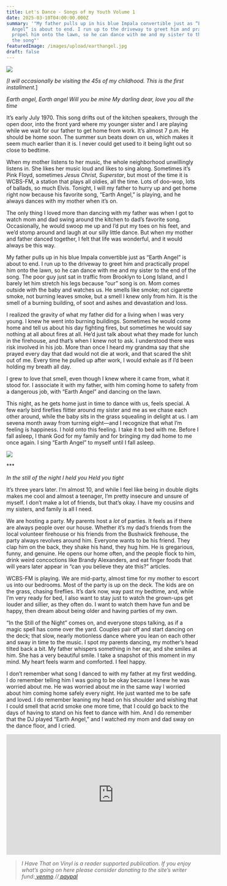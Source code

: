 ```yaml
---
title: Let's Dance - Songs of my Youth Volume 1
date: 2025-03-10T04:00:00.000Z
summary: '"My father pulls up in his blue Impala convertible just as “Earth
  Angel” is about to end. I run up to the driveway to greet him and practically
  propel him onto the lawn, so he can dance with me and my sister to the end of
  the song"'
featuredImage: /images/upload/earthangel.jpg
draft: false
---
```

![](/images/upload/earthangel.jpg)

*[I will occasionally be visiting the 45s of my childhood. This is the first installment.*]


*Earth angel, Earth angel
Will you be mine
My darling dear, love you all the time*

It’s early July 1970. This song drifts out of the kitchen speakers, through the open door, into the front yard where my younger sister and I are playing while we wait for our father to get home from work. It’s almost 7 p.m. He should be home soon. The summer sun beats down on us, which makes it seem much earlier than it is. I never could get used to it being light out so close to bedtime.

When my mother listens to her music, the whole neighborhood unwillingly listens in. She likes her music loud and likes to sing along. Sometimes it’s Pink Floyd, sometimes *Jesus Christ, Superstar*, but most of the time it is WCBS-FM, a station that plays all oldies, all the time. Lots of doo-wop, lots of ballads, so much Elvis. Tonight, I will my father to hurry up and get home right now because his favorite song, “Earth Angel,” is playing, and he always dances with my mother when it’s on. 

The only thing I loved more than dancing with my father was when I got to watch mom and dad swing around the kitchen to dad’s favorite song. Occasionally, he would swoop me up and I’d put my toes on his feet, and we’d stomp around and laugh at our silly little dance. But when my mother and father danced together, I felt that life was wonderful, and it would always be this way.

My father pulls up in his blue Impala convertible just as “Earth Angel” is about to end. I run up to the driveway to greet him and practically propel him onto the lawn, so he can dance with me and my sister to the end of the song. The poor guy just sat in traffic from Brooklyn to Long Island, and I barely let him stretch his legs because “our” song is on. Mom comes outside with the baby and watches us. He smells like smoke; not cigarette smoke, not burning leaves smoke, but a smell I knew only from him. It is the smell of a burning building, of soot and ashes and devastation and loss.

I realized the gravity of what my father did for a living when I was very young. I knew he went into burning buildings. Sometimes he would come home and tell us about his day fighting fires, but sometimes he would say nothing at all about fires at all. He’d just talk about what they made for lunch in the firehouse, and that’s when I knew not to ask. I understood there was risk involved in his job. More than once I heard my grandma say that she prayed every day that dad would not die at work, and that scared the shit out of me. Every time he pulled up after work, I would exhale as if I’d been holding my breath all day.

I grew to love that smell, even though I knew where it came from, what it stood for. I associate it with my father, with him coming home to safety from a dangerous job, with “Earth Angel” and dancing on the lawn.

This night, as he gets home just in time to dance with us, feels special. A few early bird fireflies flitter around my sister and me as we chase each other around, while the baby sits in the grass squealing in delight at us. I am sevena month away from turning eight—and I recognize that what I’m feeling is happiness. I hold onto this feeling. I take it to bed with me. Before I fall asleep, I thank God for my family and for bringing my dad home to me once again. I sing “Earth Angel” to myself until I fall asleep.

![](/images/upload/still.jpg)

\*\**

*In the still of the night
I held you
Held you tight*

It’s three years later. I’m almost 10, and while I feel like being in double digits makes me cool and almost a teenager, I’m pretty insecure and unsure of myself. I don’t make a lot of friends, but that’s okay. I have my cousins and my sisters, and family is all I need.

We are hosting a party. My parents host a *lot* of parties. It feels as if there are always people over our house. Whether it’s my dad’s friends from the local volunteer firehouse or his friends from the Bushwick firehouse, the party always revolves around him. Everyone wants to be his friend. They clap him on the back, they shake his hand, they hug him. He is gregarious, funny, and genuine. He opens our home often, and the people flock to him, drink weird concoctions like Brandy Alexanders, and eat finger foods that will years later appear in “can you believe they ate this?” articles.

WCBS-FM is playing. We are mid-party, almost time for my mother to escort us into our bedrooms. Most of the party is up on the deck. The kids are on the grass, chasing fireflies. It’s dark now, way past my bedtime, and, while I’m very ready for bed, I also want to stay just to watch the grown-ups get louder and sillier, as they often do. I want to watch them have fun and be happy, then dream about being older and having parties of my own.

“In the Still of the Night” comes on, and everyone stops talking, as if a magic spell has come over the yard. Couples pair off and start dancing on the deck; that slow, nearly motionless dance where you lean on each other and sway in time to the music. I spot my parents dancing, my mother’s head tilted back a bit. My father whispers something in her ear, and she smiles at him. She has a very beautiful smile. I take a snapshot of this moment in my mind. My heart feels warm and comforted. I feel happy.

I don’t remember what song I danced to with my father at my first wedding. I do remember telling him I was going to be okay because I knew he was worried about me. He was worried about me in the same way I worried about him coming home safely every night. He just wanted me to be safe and loved. I do remember leaning my head on his shoulder and wishing that I could smell that acrid smoke one more time, that I could go back to the days of having to stand on his feet to dance with him. And I do remember that the DJ played “Earth Angel,” and I watched my mom and dad sway on the dance floor, and I cried.

<iframe width="560" height="315" src="https://www.youtube.com/embed/VJcGi4-n_Yw?si=58ua5wLTBhlVpnvA" title="YouTube video player" frameborder="0" allow="accelerometer; autoplay; clipboard-write; encrypted-media; gyroscope; picture-in-picture; web-share" referrerpolicy="strict-origin-when-cross-origin" allowfullscreen></iframe>

> *I Have That on Vinyl is a reader supported publication. If you enjoy what’s going on here please consider donating to the site’s writer fund:[ venmo](https://account.venmo.com/u/Michele-Catalano2659) //[ paypal](https://www.paypal.com/paypalme/goingitaloneny?country.x=US&locale.x=en_US)*
